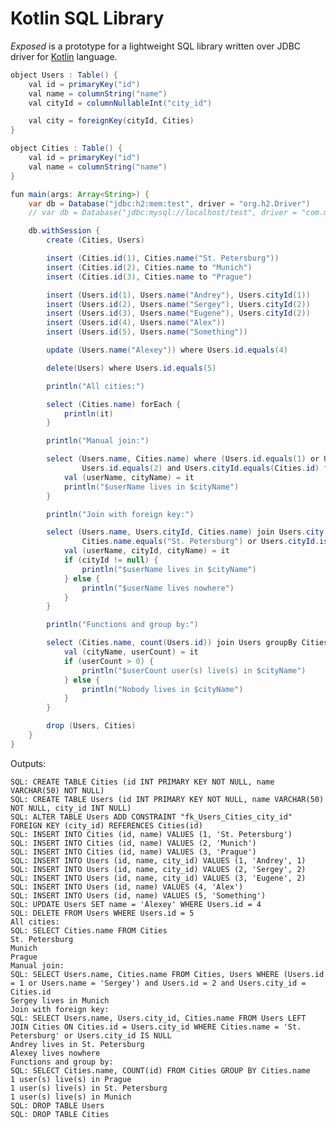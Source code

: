 Kotlin SQL Library
==================

_Exposed_ is a prototype for a lightweight SQL library written over JDBC driver for [Kotlin](https://github.com/JetBrains/kotlin) language.

```java
object Users : Table() {
    val id = primaryKey("id")
    val name = columnString("name")
    val cityId = columnNullableInt("city_id")

    val city = foreignKey(cityId, Cities)
}

object Cities : Table() {
    val id = primaryKey("id")
    val name = columnString("name")
}

fun main(args: Array<String>) {
    var db = Database("jdbc:h2:mem:test", driver = "org.h2.Driver")
    // var db = Database("jdbc:mysql://localhost/test", driver = "com.mysql.jdbc.Driver", user = "root")

    db.withSession {
        create (Cities, Users)

        insert (Cities.id(1), Cities.name("St. Petersburg"))
        insert (Cities.id(2), Cities.name to "Munich")
        insert (Cities.id(3), Cities.name to "Prague")

        insert (Users.id(1), Users.name("Andrey"), Users.cityId(1))
        insert (Users.id(2), Users.name("Sergey"), Users.cityId(2))
        insert (Users.id(3), Users.name("Eugene"), Users.cityId(2))
        insert (Users.id(4), Users.name("Alex"))
        insert (Users.id(5), Users.name("Something"))

        update (Users.name("Alexey")) where Users.id.equals(4)

        delete(Users) where Users.id.equals(5)

        println("All cities:")

        select (Cities.name) forEach {
            println(it)
        }

        println("Manual join:")

        select (Users.name, Cities.name) where (Users.id.equals(1) or Users.name.equals("Sergey")) and
                Users.id.equals(2) and Users.cityId.equals(Cities.id) forEach {
            val (userName, cityName) = it
            println("$userName lives in $cityName")
        }

        println("Join with foreign key:")

        select (Users.name, Users.cityId, Cities.name) join Users.city where
                Cities.name.equals("St. Petersburg") or Users.cityId.isNull() forEach {
            val (userName, cityId, cityName) = it
            if (cityId != null) {
                println("$userName lives in $cityName")
            } else {
                println("$userName lives nowhere")
            }
        }

        println("Functions and group by:")

        select (Cities.name, count(Users.id)) join Users groupBy Cities.name forEach {
            val (cityName, userCount) = it
            if (userCount > 0) {
                println("$userCount user(s) live(s) in $cityName")
            } else {
                println("Nobody lives in $cityName")
            }
        }

        drop (Users, Cities)
    }
}
```

Outputs:

    SQL: CREATE TABLE Cities (id INT PRIMARY KEY NOT NULL, name VARCHAR(50) NOT NULL)
    SQL: CREATE TABLE Users (id INT PRIMARY KEY NOT NULL, name VARCHAR(50) NOT NULL, city_id INT NULL)
    SQL: ALTER TABLE Users ADD CONSTRAINT "fk_Users_Cities_city_id" FOREIGN KEY (city_id) REFERENCES Cities(id)
    SQL: INSERT INTO Cities (id, name) VALUES (1, 'St. Petersburg')
    SQL: INSERT INTO Cities (id, name) VALUES (2, 'Munich')
    SQL: INSERT INTO Cities (id, name) VALUES (3, 'Prague')
    SQL: INSERT INTO Users (id, name, city_id) VALUES (1, 'Andrey', 1)
    SQL: INSERT INTO Users (id, name, city_id) VALUES (2, 'Sergey', 2)
    SQL: INSERT INTO Users (id, name, city_id) VALUES (3, 'Eugene', 2)
    SQL: INSERT INTO Users (id, name) VALUES (4, 'Alex')
    SQL: INSERT INTO Users (id, name) VALUES (5, 'Something')
    SQL: UPDATE Users SET name = 'Alexey' WHERE Users.id = 4
    SQL: DELETE FROM Users WHERE Users.id = 5
    All cities:
    SQL: SELECT Cities.name FROM Cities
    St. Petersburg
    Munich
    Prague
    Manual join:
    SQL: SELECT Users.name, Cities.name FROM Cities, Users WHERE (Users.id = 1 or Users.name = 'Sergey') and Users.id = 2 and Users.city_id = Cities.id
    Sergey lives in Munich
    Join with foreign key:
    SQL: SELECT Users.name, Users.city_id, Cities.name FROM Users LEFT JOIN Cities ON Cities.id = Users.city_id WHERE Cities.name = 'St. Petersburg' or Users.city_id IS NULL
    Andrey lives in St. Petersburg
    Alexey lives nowhere
    Functions and group by:
    SQL: SELECT Cities.name, COUNT(id) FROM Cities GROUP BY Cities.name
    1 user(s) live(s) in Prague
    1 user(s) live(s) in St. Petersburg
    1 user(s) live(s) in Munich
    SQL: DROP TABLE Users
    SQL: DROP TABLE Cities